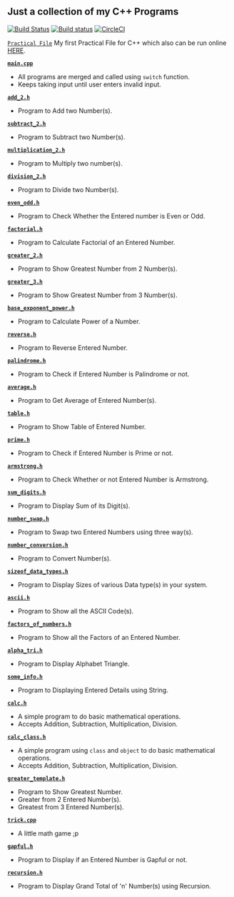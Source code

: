 Just a collection of my C++ Programs
---

[![Build Status](https://travis-ci.com/crazyuploader/CPP.svg?branch=master)](https://travis-ci.com/crazyuploader/CPP) [![Build status](https://ci.appveyor.com/api/projects/status/kqeqnrs6jcq9voi3?svg=true)](https://ci.appveyor.com/project/crazyuploader/cpp) [![CircleCI](https://circleci.com/gh/crazyuploader/CPP.svg?style=svg)](https://circleci.com/gh/crazyuploader/CPP)

[`Practical File`](/Practical_File) My first Practical File for C++ which also can be run online [HERE](https://practicalcpp.jugalkishore.repl.run/).

<b>[`main.cpp`](main.cpp)</b>
* All programs are merged and called using `switch` function.
* Keeps taking input until user enters invalid input.

<b>[`add_2.h`](add_2.h)</b>
* Program to Add two Number(s).

<b>[`subtract_2.h`](subtract_2.h)</b>
* Program to Subtract two Number(s).

<b>[`multiplication_2.h`](multiplication_2.h)</b>
* Program to Multiply two number(s).

<b>[`division_2.h`](multiplication_2.h)</b>
* Program to Divide two Number(s).

<b>[`even_odd.h`](even_odd.h)</b>
* Program to Check Whether the Entered number is Even or Odd.

<b>[`factorial.h`](factorial.h)</b>
* Program to Calculate Factorial of an Entered Number.

<b>[`greater_2.h`](greater_2.h)</b>
* Program to Show Greatest Number from 2 Number(s).

<b>[`greater_3.h`](greater_3.h)</b>
* Program to Show Greatest Number from 3 Number(s).

<b>[`base_exponent_power.h`](base_exponent_power.h)</b>
* Program to Calculate Power of a Number.

<b>[`reverse.h`](reverse.h)</b>
* Program to Reverse Entered Number.

<b>[`palindrome.h`](palindrome.h)</b>
* Program to Check if Entered Number is Palindrome or not.

<b>[`average.h`](average.h)</b>
* Program to Get Average of Entered Number(s).

<b>[`table.h`](table.h)</b>
* Program to Show Table of Entered Number.

<b>[`prime.h`](prime.h)</b>
* Program to Check if Entered Number is Prime or not.

<b>[`armstrong.h`](armstrong.h)</b>
* Program to Check Whether or not Entered Number is Armstrong.

<b>[`sum_digits.h`](sum_digits.h)</b>
* Program to Display Sum of its Digit(s).

<b>[`number_swap.h`](number_swap.h)</b>
* Program to Swap two Entered Numbers using three way(s).

<b>[`number_conversion.h`](number_conversion.h)</b>
* Program to Convert Number(s).

<b>[`sizeof_data_types.h`](sizeof_data_types.h)</b>
* Program to Display Sizes of various Data type(s) in your system.

<b>[`ascii.h`](ascii.h)</b>
* Program to Show all the ASCII Code(s).

<b>[`factors_of_numbers.h`](factors_of_numbers.h)</b>
* Program to Show all the Factors of an Entered Number.

<b>[`alpha_tri.h`](alpha_tri.h)</b>
* Program to Display Alphabet Triangle.

<b>[`some_info.h`](some_info.h)</b>
* Program to Displaying Entered Details using String.

<b>[`calc.h`](calc.h)</b>
* A simple program to do basic mathematical operations.
* Accepts Addition, Subtraction, Multiplication, Division.

<b>[`calc_class.h`](calc_class.h)</b>
* A simple program using `class` and `object` to do basic mathematical operations.
* Accepts Addition, Subtraction, Multiplication, Division.

<b>[`greater_template.h`](greater_template.h)</b>
* Program to Show Greatest Number.
* Greater from 2 Entered Number(s).
* Greatest from 3 Entered Number(s).

<b>[`trick.cpp`](trick.cpp)</b>
* A little math game ;p

<b>[`gapful.h`](gapful.h)</b>
* Program to Display if an Entered Number is Gapful or not.

<b>[`recursion.h`](recursion.h)</b>
* Program to Display Grand Total of 'n' Number(s) using Recursion.